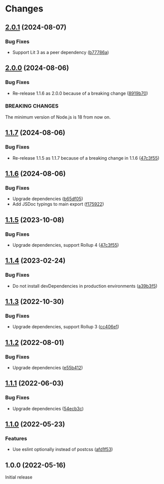 # Changes

## [2.0.1](https://github.com/prantlf/rollup-plugin-css-lit/compare/v2.0.0...v2.0.1) (2024-08-07)

### Bug Fixes

* Support Lit 3 as a peer dependency ([b77786a](https://github.com/prantlf/rollup-plugin-css-lit/commit/b77786a54c89b3ec46bd612787f74be49cd83cd6))

## [2.0.0](https://github.com/prantlf/rollup-plugin-css-lit/compare/v1.1.6...v2.0.0) (2024-08-06)

### Bug Fixes

* Re-release 1.1.6 as 2.0.0 because of a breaking change ([8919b70](https://github.com/prantlf/rollup-plugin-css-lit/commit/8919b7068efe20f737ba8d54557b476e5cc5aa27))

### BREAKING CHANGES

The minimum version of Node.js is 18 from now on.

## [1.1.7](https://github.com/prantlf/rollup-plugin-css-lit/compare/v1.1.5...v1.1.7) (2024-08-06)

### Bug Fixes

* Re-release 1.1.5 as 1.1.7 because of a breaking change in 1.1.6 ([47c3f55](https://github.com/prantlf/rollup-plugin-css-lit/commit/47c3f55d8ed6976e0618359121a916eb41ddc691))

## [1.1.6](https://github.com/prantlf/rollup-plugin-css-lit/compare/v1.1.5...v1.1.6) (2024-08-06)

### Bug Fixes

* Upgrade dependencies ([b65df05](https://github.com/prantlf/rollup-plugin-css-lit/commit/b65df053c2b94b9ca49c59c414a569eb1822ab11))
* Add JSDoc typings to main export ([f175922](https://github.com/prantlf/rollup-plugin-css-lit/commit/f175922d1969c81646b363e71775380df73179f8))

## [1.1.5](https://github.com/prantlf/rollup-plugin-css-lit/compare/v1.1.4...v1.1.5) (2023-10-08)

### Bug Fixes

* Upgrade dependencies, support Rollup 4 ([47c3f55](https://github.com/prantlf/rollup-plugin-css-lit/commit/47c3f55d8ed6976e0618359121a916eb41ddc691))

## [1.1.4](https://github.com/prantlf/rollup-plugin-css-lit/compare/v1.1.3...v1.1.4) (2023-02-24)

### Bug Fixes

* Do not install devDependencies in production environments ([a39b3f5](https://github.com/prantlf/rollup-plugin-css-lit/commit/a39b3f5f2523a84eac4660cd307bd206e91be962))

## [1.1.3](https://github.com/prantlf/rollup-plugin-css-lit/compare/v1.1.2...v1.1.3) (2022-10-30)

### Bug Fixes

* Upgrade dependencies, support Rollup 3 ([cc406e1](https://github.com/prantlf/rollup-plugin-css-lit/commit/cc406e1ed8d472daaf377f1213fe5d6acb38491e))

## [1.1.2](https://github.com/prantlf/rollup-plugin-css-lit/compare/v1.1.1...v1.1.2) (2022-08-01)

### Bug Fixes

* Upgrade dependencies ([e55b412](https://github.com/prantlf/rollup-plugin-css-lit/commit/e55b4123d9d2556bcd0b4a86eac67440305323cd))

## [1.1.1](https://github.com/prantlf/rollup-plugin-css-lit/compare/v1.1.0...v1.1.1) (2022-06-03)

### Bug Fixes

* Upgrade dependencies ([54ecb3c](https://github.com/prantlf/rollup-plugin-css-lit/commit/54ecb3cfada4a75f2bd4cede73e0e27ff4b62e4e))

## [1.1.0](https://github.com/prantlf/rollup-plugin-css-lit/compare/v1.0.0...v1.1.0) (2022-05-23)

### Features

* Use eslint optionally instead of postcss ([afd1f53](https://github.com/prantlf/rollup-plugin-css-lit/commit/afd1f53fdf13e2af31da6d70502aeeb0000f6426))

## 1.0.0 (2022-05-16)

Initial release

